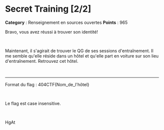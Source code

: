 # Secret Training [2/2]

**Category** : Renseignement en sources ouvertes
**Points** : 965

Bravo, vous avez réussi à trouver son identité!
<p class="space">&nbsp;</p>
Maintenant, il s'agirait de trouver le QG de ses sessions d'entraînement. Il me semble qu'elle réside dans un hôtel et qu'elle part en voiture sur son lieu d'entraînement. Retrouvez cet hôtel.
<p class="space">&nbsp;</p>

***  

Format du flag : 404CTF{Nom_de_l'hôtel}
<p class="space">&nbsp;</p>
Le flag est case insensitive.

<p class="space">&nbsp;</p>

<div class="author">HgAt</div>

<p class="space">&nbsp;</p>



